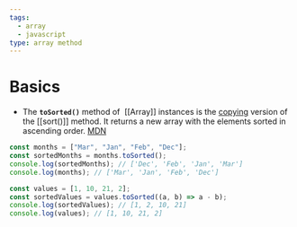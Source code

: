 ```yaml
---
tags:
  - array
  - javascript
type: array method
---
```

# Basics
- The **`toSorted()`** method of  [[Array]] instances is the [copying](https://developer.mozilla.org/en-US/docs/Web/JavaScript/Reference/Global_Objects/Array#copying_methods_and_mutating_methods) version of the [[sort()]] method. It returns a new array with the elements sorted in ascending order. [MDN](lhttps://developer.mozilla.org/en-US/docs/Web/JavaScript/Reference/Global_Objects/Array/toSorted)
```javascript
const months = ["Mar", "Jan", "Feb", "Dec"];
const sortedMonths = months.toSorted();
console.log(sortedMonths); // ['Dec', 'Feb', 'Jan', 'Mar']
console.log(months); // ['Mar', 'Jan', 'Feb', 'Dec']

const values = [1, 10, 21, 2];
const sortedValues = values.toSorted((a, b) => a - b);
console.log(sortedValues); // [1, 2, 10, 21]
console.log(values); // [1, 10, 21, 2]
```

